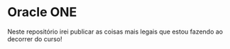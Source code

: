 
# Oracle ONE

Neste repositório irei publicar as coisas mais legais que estou fazendo ao decorrer do curso!
